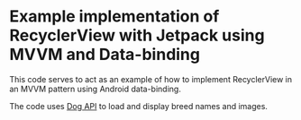 # Example implementation of RecyclerView with Jetpack using MVVM and Data-binding

This code serves to act as an example of how to implement RecyclerView in an MVVM pattern using Android data-binding.

The code uses [Dog API](https://dog.ceo/dog-api/) to load and display breed names and images.


